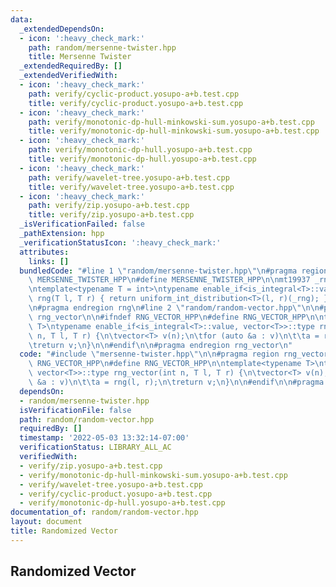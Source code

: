 ```yaml
---
data:
  _extendedDependsOn:
  - icon: ':heavy_check_mark:'
    path: random/mersenne-twister.hpp
    title: Mersenne Twister
  _extendedRequiredBy: []
  _extendedVerifiedWith:
  - icon: ':heavy_check_mark:'
    path: verify/cyclic-product.yosupo-a+b.test.cpp
    title: verify/cyclic-product.yosupo-a+b.test.cpp
  - icon: ':heavy_check_mark:'
    path: verify/monotonic-dp-hull-minkowski-sum.yosupo-a+b.test.cpp
    title: verify/monotonic-dp-hull-minkowski-sum.yosupo-a+b.test.cpp
  - icon: ':heavy_check_mark:'
    path: verify/monotonic-dp-hull.yosupo-a+b.test.cpp
    title: verify/monotonic-dp-hull.yosupo-a+b.test.cpp
  - icon: ':heavy_check_mark:'
    path: verify/wavelet-tree.yosupo-a+b.test.cpp
    title: verify/wavelet-tree.yosupo-a+b.test.cpp
  - icon: ':heavy_check_mark:'
    path: verify/zip.yosupo-a+b.test.cpp
    title: verify/zip.yosupo-a+b.test.cpp
  _isVerificationFailed: false
  _pathExtension: hpp
  _verificationStatusIcon: ':heavy_check_mark:'
  attributes:
    links: []
  bundledCode: "#line 1 \"random/mersenne-twister.hpp\"\n#pragma region rng\n\n#ifndef\
    \ MERSENNE_TWISTER_HPP\n#define MERSENNE_TWISTER_HPP\n\nmt19937 _rng(chrono::steady_clock::now().time_since_epoch().count());\n\
    \ntemplate<typename T = int>\ntypename enable_if<is_integral<T>::value, T>::type\
    \ rng(T l, T r) { return uniform_int_distribution<T>(l, r)(_rng); }\n\n#endif\n\
    \n#pragma endregion rng\n#line 2 \"random/random-vector.hpp\"\n\n#pragma region\
    \ rng_vector\n\n#ifndef RNG_VECTOR_HPP\n#define RNG_VECTOR_HPP\n\ntemplate<typename\
    \ T>\ntypename enable_if<is_integral<T>::value, vector<T>>::type rng_vector(int\
    \ n, T l, T r) {\n\tvector<T> v(n);\n\tfor (auto &a : v)\n\t\ta = rng(l, r);\n\
    \treturn v;\n}\n\n#endif\n\n#pragma endregion rng_vector\n"
  code: "#include \"mersenne-twister.hpp\"\n\n#pragma region rng_vector\n\n#ifndef\
    \ RNG_VECTOR_HPP\n#define RNG_VECTOR_HPP\n\ntemplate<typename T>\ntypename enable_if<is_integral<T>::value,\
    \ vector<T>>::type rng_vector(int n, T l, T r) {\n\tvector<T> v(n);\n\tfor (auto\
    \ &a : v)\n\t\ta = rng(l, r);\n\treturn v;\n}\n\n#endif\n\n#pragma endregion rng_vector"
  dependsOn:
  - random/mersenne-twister.hpp
  isVerificationFile: false
  path: random/random-vector.hpp
  requiredBy: []
  timestamp: '2022-05-03 13:32:14-07:00'
  verificationStatus: LIBRARY_ALL_AC
  verifiedWith:
  - verify/zip.yosupo-a+b.test.cpp
  - verify/monotonic-dp-hull-minkowski-sum.yosupo-a+b.test.cpp
  - verify/wavelet-tree.yosupo-a+b.test.cpp
  - verify/cyclic-product.yosupo-a+b.test.cpp
  - verify/monotonic-dp-hull.yosupo-a+b.test.cpp
documentation_of: random/random-vector.hpp
layout: document
title: Randomized Vector
---
```


## Randomized Vector